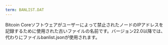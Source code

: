 ```yaml
---
term: BANLIST.DAT
---
```


Bitcoin Coreソフトウェアがユーザーによって禁止されたノードのIPアドレスを記録するために使用された古いファイルの名前です。バージョン22.0以降では、代わりにファイルbanlist.jsonが使用されます。